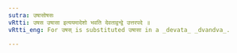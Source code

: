 ```yaml
---
sutra: उषासोषसः
vRtti: उषस उषासा इत्ययमादेशो भवति देवताद्वन्द्वे उत्तरपदे ॥
vRtti_eng: For उषस् is substituted उषासा in a _devata_ _dvandva_.

---
```

